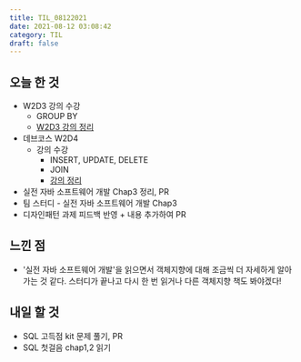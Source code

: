 ```yaml
---
title: TIL_08122021
date: 2021-08-12 03:08:42
category: TIL
draft: false
---
```


## 오늘 한 것

- W2D3 강의 수강
  - GROUP BY
  - [W2D3 강의 정리](https://hwanny.netlify.app/devcourse/(w2d3)-데이터베이스(3)/)
- 데브코스 W2D4
  - 강의 수강
    - INSERT, UPDATE, DELETE
    - JOIN
    - [강의 정리](https://hwanny.netlify.app/devcourse/(w2d4)-데이터베이스(4)/)
- 실전 자바 소프트웨어 개발 Chap3 정리, PR
- 팀 스터디 - 실전 자바 소프트웨어 개발 Chap3
- 디자인패턴 과제 피드백 반영 + 내용 추가하여 PR

## 느낀 점

- '실전 자바 소프트웨어 개발'을 읽으면서 객체지향에 대해 조금씩 더 자세하게 알아가는 것 같다. 스터디가 끝나고 다시 한 번 읽거나 다른 객체지향 책도 봐야겠다!

## 내일 할 것

- SQL 고득점 kit 문제 풀기, PR
- SQL 첫걸음 chap1,2 읽기